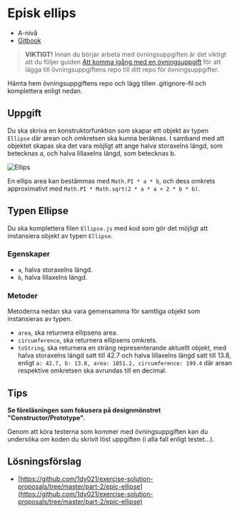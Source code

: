 # Episk ellips

- A-nivå
- [Gitbook](https://coursepress.gitbooks.io/1dv021/content/ovningsuppgifter/del2/episk-ellips/)

> __VIKTIGT!__ Innan du börjar arbeta med övningsuppgiften är det viktigt att du följer guiden [Att komma igång med en övningsuppgift](https://coursepress.gitbooks.io/1dv021/content/guider/att-komma-igang-med-en-ovningsuppgift/) för att lägga till övningsuppgiftens repo till ditt repo för övningsuppgifter.

Hämta hem övningsuppgiftens repo och lägg tillen .gitignore-fil och komplettera enligt nedan.

## Uppgift

Du ska skriva en konstruktorfunktion som skapar ett objekt av typen `Ellipse` där arean och omkretsen ska kunna beräknas. I samband med att objektet skapas ska det vara möjligt att ange halva storaxelns längd, som betecknas a, och halva lillaxelns längd, som betecknas b.

![Ellips](ellips.gif)

En ellips area kan bestämmas med `Math.PI * a * b`, och dess omkrets approximativt med `Math.PI * Math.sqrt(2 * a * a + 2 * b * b)`.

## Typen Ellipse

Du ska komplettera filen `Ellipse.js` med kod som gör det möjligt att instansiera objekt av typen `Ellipse`.

### Egenskaper

- `a`, halva storaxelns längd.
- `b`, halva lillaxelns längd.

### Metoder

Metoderna nedan ska vara gemensamma för samtliga objekt som instansieras av typen.

- `area`, ska returnera ellipsens area.
- `circumference`, ska returnera ellipsens omkrets.
- `toString`, ska returnera en sträng representerande aktuellt objekt, med halva storaxelns längd satt till 42.7 och halva lillaxelns längd satt till 13.8, enligt `a: 42.7, b: 13.8, area: 1851.2, circumference: 199.4` där arean respektive omkretsen ska avrundas till en decimal.

## Tips

__Se föreläsningen som fokusera på designmönstret "Constructor/Prototype".__

Genom att köra testerna som kommer med övningsuppgiften kan du undersöka om koden du skrivit löst uppgiften (i alla fall enligt testet...).

## Lösningsförslag

- [https://github.com/1dv021/exercise-solution-proposals/tree/master/part-2/epic-ellipse](https://github.com/1dv021/exercise-solution-proposals/tree/master/part-2/epic-ellipse)
